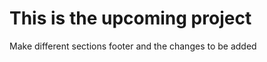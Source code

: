 <h1>This is the upcoming project</h1>
<p>Make different sections footer and the changes to be added </p>
